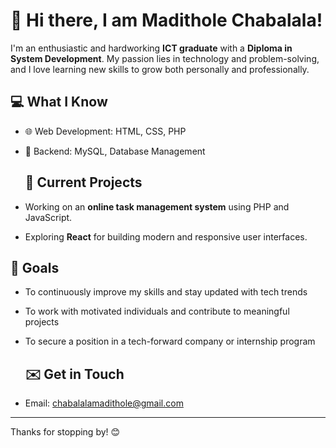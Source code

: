 # 👋 Hi there, I am Madithole Chabalala!

I'm an enthusiastic and hardworking **ICT graduate** with a **Diploma in System Development**. My passion lies in technology and problem-solving, and I love learning new skills to grow both personally and professionally.

## 💻 What I Know
- 🌐 Web Development: HTML, CSS, PHP
- 🧠 Backend: MySQL, Database Management

  ## 🔭 Current Projects
- Working on an **online task management system** using PHP and JavaScript.
- Exploring **React** for building modern and responsive user interfaces.

## 🎯 Goals
- To continuously improve my skills and stay updated with tech trends
- To work with motivated individuals and contribute to meaningful projects
- To secure a position in a tech-forward company or internship program

  ## ✉️ Get in Touch
- Email: chabalalamadithole@gmail.com

---

Thanks for stopping by! 😊

